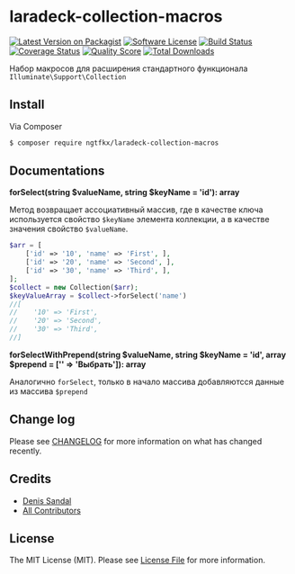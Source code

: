 # laradeck-collection-macros

[![Latest Version on Packagist][ico-version]][link-packagist]
[![Software License][ico-license]](LICENSE.md)
[![Build Status][ico-travis]][link-travis]
[![Coverage Status][ico-scrutinizer]][link-scrutinizer]
[![Quality Score][ico-code-quality]][link-code-quality]
[![Total Downloads][ico-downloads]][link-downloads]

Набор макросов для расширения стандартного функционала `Illuminate\Support\Collection`

## Install

Via Composer

``` bash
$ composer require ngtfkx/laradeck-collection-macros
```

## Documentations

**forSelect(string $valueName, string $keyName = 'id'): array**

Метод возвращает ассоциативный массив, где в качестве ключа используется свойство `$keyName` элемента коллекции,
а в качестве значения свойство `$valueName`.

``` php
$arr = [
    ['id' => '10', 'name' => 'First', ],
    ['id' => '20', 'name' => 'Second', ],
    ['id' => '30', 'name' => 'Third', ],
];
$collect = new Collection($arr);
$keyValueArray = $collect->forSelect('name')
//[
//    '10' => 'First',
//    '20' => 'Second',
//    '30' => 'Third',
//]
```

**forSelectWithPrepend(string $valueName, string $keyName = 'id', array $prepend = ['' => 'Выбрать']): array**

Аналогично `forSelect`, только в начало массива добавляютсся данные из массива `$prepend`

## Change log

Please see [CHANGELOG](CHANGELOG.md) for more information on what has changed recently.

## Credits

- [Denis Sandal][link-author]
- [All Contributors][link-contributors]

## License

The MIT License (MIT). Please see [License File](LICENSE.md) for more information.

[ico-version]: https://img.shields.io/packagist/v/ngtfkx/laradeck-collection-macros.svg?style=flat-square
[ico-license]: https://img.shields.io/badge/license-MIT-brightgreen.svg?style=flat-square
[ico-travis]: https://img.shields.io/travis/ngtfkx/laradeck-collection-macros/master.svg?style=flat-square
[ico-scrutinizer]: https://img.shields.io/scrutinizer/coverage/g/ngtfkx/laradeck-collection-macros.svg?style=flat-square
[ico-code-quality]: https://img.shields.io/scrutinizer/g/ngtfkx/laradeck-collection-macros.svg?style=flat-square
[ico-downloads]: https://img.shields.io/packagist/dt/ngtfkx/laradeck-collection-macros.svg?style=flat-square

[link-packagist]: https://packagist.org/packages/ngtfkx/laradeck-collection-macros
[link-travis]: https://travis-ci.org/ngtfkx/laradeck-collection-macros
[link-scrutinizer]: https://scrutinizer-ci.com/g/ngtfkx/laradeck-collection-macros/code-structure
[link-code-quality]: https://scrutinizer-ci.com/g/ngtfkx/laradeck-collection-macros
[link-downloads]: https://packagist.org/packages/ngtfkx/laradeck-collection-macros
[link-author]: https://github.com/:author_username
[link-contributors]: ../../contributors
